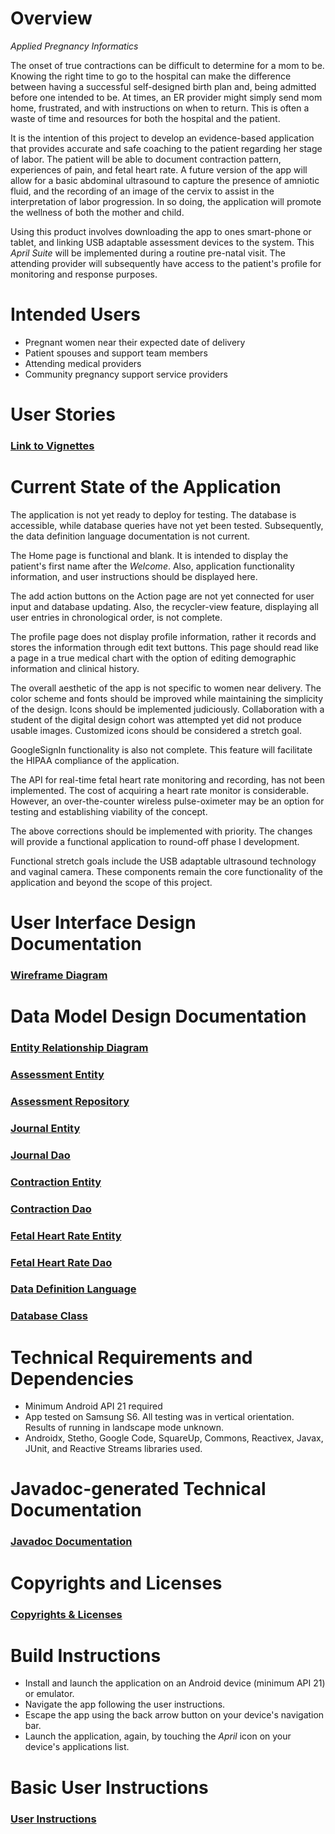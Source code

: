 # Overview
_Applied Pregnancy Informatics_

The onset of true contractions can be difficult to determine for a mom to be.  Knowing the right time to go to
the hospital can make the difference between having a successful self-designed birth plan
and, being admitted before one intended to be.  At times, an ER provider might simply send
mom home, frustrated, and with instructions on when to return.  This is often a waste of time and
resources for both the hospital and the patient.

It is the intention of this project to develop an evidence-based application that provides
accurate and safe coaching to the patient regarding her stage of labor.  The patient will be able to document
contraction pattern, experiences of pain, and fetal heart rate.  A future version of the app will
allow for a basic abdominal ultrasound to capture the presence of amniotic fluid, and the recording of
an image of the cervix to assist in the interpretation of labor progression.  In so doing,
the application will promote the wellness of both the mother and child.

Using this product involves downloading the app to ones smart-phone or tablet,
and linking USB adaptable assessment devices to the system.  This _April Suite_ will be
implemented during a routine pre-natal visit.  The attending provider 
will subsequently have access to the patient's profile for monitoring and response purposes. 



# Intended Users
* Pregnant women near their expected date of delivery 
* Patient spouses and support team members  
* Attending medical providers  
* Community pregnancy support service providers  



# User Stories
### [Link to Vignettes](user-stories.md)



# Current State of the Application
The application is not yet ready to deploy for testing.  The database is accessible, while database
queries have not yet been tested.  Subsequently, the data definition language documentation
is not current.

The Home page is functional and blank.  It is intended to display the patient's first name after
the _Welcome_.  Also, application functionality information, and user instructions should
be displayed here.  

The add action buttons on the Action page are not yet connected for user input and database
updating.  Also, the recycler-view feature, displaying all user entries in chronological order, is
not complete.  

The profile page does not display profile information, rather it records and stores the
information through edit text buttons.  This page should read like a page in a true medical chart
with the option of editing demographic information and clinical history. 

The overall aesthetic of the app is not specific to women near delivery.  The color scheme and fonts
should be improved while maintaining the simplicity of the design.  Icons should be implemented
judiciously.  Collaboration with a student of the digital design cohort was attempted yet did not
produce usable images.  Customized icons should be considered a stretch goal.

GoogleSignIn functionality is also not complete.  This feature will facilitate the HIPAA compliance
of the application. 

The API for real-time fetal heart rate monitoring and recording, has not been implemented.
The cost of acquiring a heart rate monitor is considerable.  However, an over-the-counter wireless
pulse-oximeter may be an option for testing and establishing viability of the concept.

The above corrections should be implemented with priority.  The changes will provide a functional
application to round-off phase I development.

Functional stretch goals include the USB adaptable ultrasound technology and vaginal camera.
These components remain the core functionality of the application and beyond the scope of this project.
  


# User Interface Design Documentation
### [Wireframe Diagram](wireframe.md)  



# Data Model Design Documentation
### [Entity Relationship Diagram](erd.md)    

### [Assessment Entity](https://github.com/JACFlyer/Aprilv2/blob/master/app/src/main/java/edu/cnm/deepdive/aprilv2/model/entity/Assessment.java)    
### [Assessment Repository](https://github.com/JACFlyer/Aprilv2/blob/master/app/src/main/java/edu/cnm/deepdive/aprilv2/model/repository/AssessmentRepository.java)    

### [Journal Entity](https://github.com/JACFlyer/Aprilv2/blob/master/app/src/main/java/edu/cnm/deepdive/aprilv2/model/entity/Journal.java)    
### [Journal Dao](https://github.com/JACFlyer/Aprilv2/blob/master/app/src/main/java/edu/cnm/deepdive/aprilv2/model/dao/JournalDao.java)    

### [Contraction Entity](https://github.com/JACFlyer/Aprilv2/blob/master/app/src/main/java/edu/cnm/deepdive/aprilv2/model/entity/Contraction.java)    
### [Contraction Dao](https://github.com/JACFlyer/Aprilv2/blob/master/app/src/main/java/edu/cnm/deepdive/aprilv2/model/dao/ContractionDao.java)    

### [Fetal Heart Rate Entity](https://github.com/JACFlyer/Aprilv2/blob/master/app/src/main/java/edu/cnm/deepdive/aprilv2/model/entity/FetalHeartRate.java)    
### [Fetal Heart Rate Dao](https://github.com/JACFlyer/Aprilv2/blob/master/app/src/main/java/edu/cnm/deepdive/aprilv2/model/dao/FetalHeartRateDao.java)    

### [Data Definition Language](ddl.md)

### [Database Class](https://github.com/JACFlyer/Aprilv2/blob/master/app/src/main/java/edu/cnm/deepdive/aprilv2/service/AprilDatabase.java)



# Technical Requirements and Dependencies        
*  Minimum Android API 21 required
*  App tested on Samsung S6.  All testing was in vertical orientation.  Results of running in landscape mode unknown.  
*  Androidx, Stetho, Google Code, SquareUp, Commons, Reactivex, Javax, JUnit, and Reactive Streams libraries used.



# Javadoc-generated Technical Documentation
### [Javadoc Documentation](file:///C:/Users/Jonathan%20Cade/Desktop/bootcamp/projects/april-v2/docs/api/index.html)  



# Copyrights and Licenses
### [Copyrights & Licenses](notice.md)  


# Build Instructions
*  Install and launch the application on an Android device (minimum API 21) or emulator.
*  Navigate the app following the user instructions.
*  Escape the app using the back arrow button on your device's navigation bar.
*  Launch the application, again, by touching the _April_ icon on your device's applications list.



# Basic User Instructions
### [User Instructions](user-instructions.md)  
